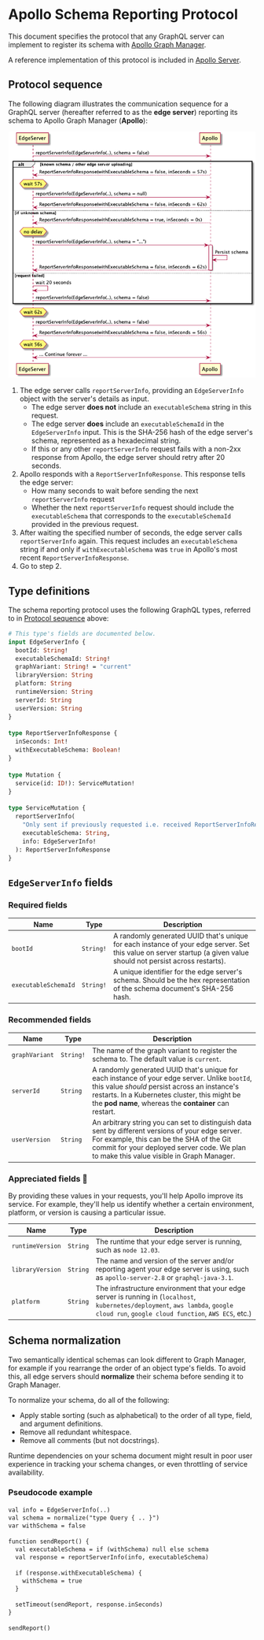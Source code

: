 # Apollo Schema Reporting Protocol

This document specifies the protocol that any GraphQL server can implement to register its schema with [Apollo Graph Manager](https://www.apollographql.com/docs/graph-manager/).

A reference implementation of this protocol is included in [Apollo Server](https://github.com/apollographql/apollo-server/pull/4084/files).

## Protocol sequence

The following diagram illustrates the communication sequence for a GraphQL server (hereafter referred to as the **edge server**) reporting its schema to Apollo Graph Manager (**Apollo**):

![Schema Reporting Protocol](./schema-reporting-protocol.png "request / response between an edge server and the Apollo schema registry")

1. The edge server calls `reportServerInfo`, providing an `EdgeServerInfo` object with the server's details as input.
    * The edge server **does not** include an `executableSchema` string in this request.
    * The edge server **does** include an `executableSchemaId` in the `EdgeServerInfo` input. This is the SHA-256 hash of the edge server's schema, represented as a hexadecimal string. 
    * If this or any other `reportServerInfo` request fails with a non-2xx response from Apollo, the edge server should retry after 20 seconds.
2. Apollo responds with a `ReportServerInfoResponse`. This response tells the edge server: 
    * How many seconds to wait before sending the next `reportServerInfo` request
    * Whether the next `reportServerInfo` request should include the `executableSchema` that corresponds to the `executableSchemaId` provided in the previous request.
3. After waiting the specified number of seconds, the edge server calls `reportServerInfo` again. This request includes an `executableSchema` string if and only if `withExecutableSchema` was `true` in Apollo's most recent `ReportServerInfoResponse`.
4. Go to step 2.

## Type definitions

The schema reporting protocol uses the following GraphQL types, referred to in [Protocol sequence](#protocol-sequence) above:

```graphql
# This type's fields are documented below.
input EdgeServerInfo {
  bootId: String!
  executableSchemaId: String!
  graphVariant: String! = "current"
  libraryVersion: String
  platform: String
  runtimeVersion: String
  serverId: String
  userVersion: String
}

type ReportServerInfoResponse {
  inSeconds: Int!
  withExecutableSchema: Boolean!
}

type Mutation {
  service(id: ID!): ServiceMutation!
}

type ServiceMutation {
  reportServerInfo(
    "Only sent if previously requested i.e. received ReportServerInfoResponse with withExecutableSchema = true"
    executableSchema: String,
    info: EdgeServerInfo!
  ): ReportServerInfoResponse
}
```

## `EdgeServerInfo` fields

### Required fields

| Name  | Type | Description  |
|---|---|---|
| `bootId` | `String!` | A randomly generated UUID that's unique for each instance of your edge server. Set this value on server startup (a given value should not persist across restarts). |
| `executableSchemaId` | `String!` | A unique identifier for the edge server's schema. Should be the hex representation of the schema document's SHA-256 hash. |

### Recommended fields

| Name  | Type | Description  |
|---|---|---|
| `graphVariant` | `String!` | The name of the graph variant to register the schema to. The default value is `current`. |
| `serverId` | `String` | A randomly generated UUID that's unique for each instance of your edge server. Unlike `bootId`, this value _should_ persist across an instance's restarts. In a Kubernetes cluster, this might be the **pod name**, whereas the **container** can restart. |
| `userVersion` | `String` | An arbitrary string you can set to distinguish data sent by different versions of your edge server. For example, this can be the SHA of the Git commit for your deployed server code. We plan to make this value visible in Graph Manager. |

### Appreciated fields 🙂

By providing these values in your requests, you'll help Apollo improve its service. For example, they'll help us identify whether a certain environment, platform, or version is causing a particular issue.

| Name  | Type | Description  |
|---|---|---|
| `runtimeVersion` | `String` | The runtime that your edge server is running, such as `node 12.03`.
| `libraryVersion` | `String` | The name and version of the server and/or reporting agent your edge server is using, such as `apollo-server-2.8` or `graphql-java-3.1`. | 
| `platform` | `String` | The infrastructure environment that your edge server is running in (`localhost`, `kubernetes/deployment`, `aws lambda`, `google cloud run`, `google cloud function`, `AWS ECS`, etc.) |

## Schema normalization

Two semantically identical schemas can look different to Graph Manager, for example if you rearrange the order of an object type's fields. To avoid this, all edge servers should **normalize** their schema before sending it to Graph Manager.

To normalize your schema, do all of the following:

* Apply stable sorting (such as alphabetical) to the order of all type, field, and argument definitions.
* Remove all redundant whitespace.
* Remove all comments (but not docstrings).

Runtime dependencies on your schema document might result in poor user experience in tracking your schema changes, or even throttling of service availability.

### Pseudocode example

```
val info = EdgeServerInfo(..)
val schema = normalize("type Query { .. }")
var withSchema = false

function sendReport() {
  val executableSchema = if (withSchema) null else schema
  val response = reportServerInfo(info, executableSchema)

  if (response.withExecutableSchema) {
    withSchema = true
  }

  setTimeout(sendReport, response.inSeconds)
}

sendReport()
```
